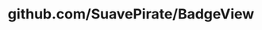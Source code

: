 ---
layout: post
title: github.com/SuavePirate/BadgeView
categories: link
tags: [انگلیسی, گیت‌هاب, برنامه‌نویسی]
---